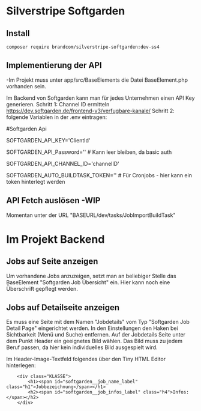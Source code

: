 # Silverstripe Softgarden

## Install

```
composer require brandcom/silverstripe-softgarden:dev-ss4
```

## Implementierung der API
-Im Projekt muss unter app/src/BaseElements die Datei BaseElement.php vorhanden sein.

Im Backend von Softgarden kann man für jedes Unternehmen einen API Key generieren.
Schritt 1: Channel ID ermitteln https://dev.softgarden.de/frontend-v3/verfugbare-kanale/
Schritt 2: folgende Variablen in der .env eintragen:

#Softgarden Api

SOFTGARDEN_API_KEY='ClientId'

SOFTGARDEN_API_Password='' # Kann leer bleiben, da basic auth

SOFTGARDEN_API_CHANNEL_ID='channelID'

SOFTGARDEN_AUTO_BUILDTASK_TOKEN='' # Für Cronjobs - hier kann ein token hinterlegt werden

## API Fetch auslösen -WIP
Momentan unter der URL "BASEURL/dev/tasks/JobImportBuildTask"

# Im Projekt Backend


## Jobs auf Seite anzeigen

Um vorhandene Jobs anzuzeigen, setzt man an beliebiger Stelle das BaseElement "Softgarden Job Übersicht" ein. Hier kann noch eine Überschrift gepflegt werden.

## Jobs auf Detailseite anzeigen

Es muss eine Seite mit dem Namen "Jobdetails" vom Typ "Softgarden Job Detail Page" eingerichtet werden. In den Einstellungen den Haken bei Sichtbarkeit (Menü und Suche) entfernen.
Auf der Jobdetails Seite unter dem Punkt Header ein geeignetes Bild wählen. Das Bild muss zu jedem Beruf passen, da hier kein individuelles Bild ausgespielt wird.

Im Header-Image-Textfeld folgendes über den Tiny HTML Editor hinterlegen:

```
    <div class="KLASSE">
        <h1><span id="softgarden__job_name_label" class="h1">Jobbezeichnung</span></h1>
        <h2><span id="softgarden__job_infos_label" class="h4">Infos:</span></h2>
    </div>
    
```